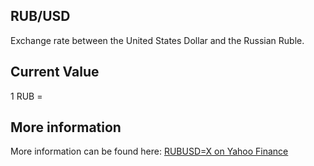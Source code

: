 ## RUB/USD

Exchange rate between the United States Dollar and the Russian Ruble.

## Current Value

1 RUB = <Topic topic="finance/stock-exchange/currency/RUB/USD" decimals="3" unit="USD"/>

## More information

More information can be found here: [RUBUSD=X on Yahoo Finance](https://finance.yahoo.com/quote/RUBUSD=X/)
